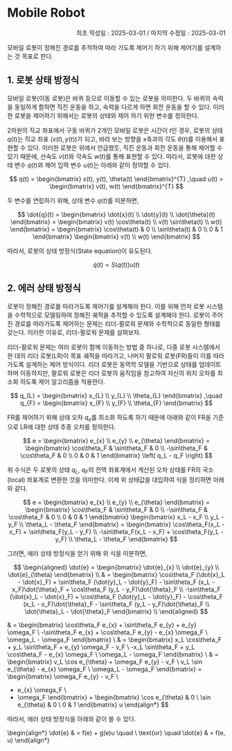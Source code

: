 # Mobile Robot
<p align="right">
최초 작성일 : 2025-03-01 / 마지막 수정일 : 2025-03-01
</p>


모바일 로봇이 정해진 경로를 추적하여 따라 가도록 제어기 하기 위해 제어기를 설계하는 것 목표로 한다.

## 1. 로봇 상태 방정식

모바일 로봇(이동 로봇)은 바퀴 등으로 이동할 수 있는 로봇을 의미한다. 두 바퀴의 속력을 동일하게 함하면 직진 운동을 하고, 속력을 다르게 하면 회전 운동을 할 수 있다. 이러한 로봇을 제어하기 위해서는 로봇의 상태와 제어 하기 위한 변수를 정의한다.

2차원의 직교 좌표에서 구동 바퀴가 2개인 모바일 로봇은 시간이 $t$인 경우, 로봇의 상태 $q(t)$는 직교 좌표 $(x(t),y(t))$가 되고, 바라 보는 방향을 x축과의 각도 $\theta(t)$를 이용해서 표현할 수 있다. 이러한 로봇은 위에서 언급했듯, 직진 운동과 회전 운동을 통해 제어할 수 있기 때문에, 선속도 $v(t)$와 각속도 $w(t)$를 통해 표현할 수 있다. 따라서, 로봇에 대한 상태 변수 $q(t)$와 제어 입력 변수 $u(t)$는 아래와 같이 정의할 수 있다.

$$
q(t) = 
\begin{bmatrix}
x(t), y(t), \theta(t)
\end{bmatrix}^{T}
,\quad
u(t) =
\begin{bmatrix}
v(t), w(t)
\end{bmatrix}^{T}
$$

두 변수를 연립하기 위해, 상태 변수 $q(t)$를 미분하면,

$$
\dot{q}(t) =
\begin{bmatrix}
\dot{x}(t) \\
\dot{y}(t) \\
\dot{\theta}(t)
\end{bmatrix}
= \begin{bmatrix}
v(t) \cos\theta(t) \\
v(t) \sin\theta(t) \\
w(t)
\end{bmatrix}
= \begin{bmatrix}
\cos\theta(t) & 0 \\
\sin\theta(t) & 0 \\
0 & 1
\end{bmatrix}
\begin{bmatrix}
v(t) \\
w(t)
\end{bmatrix}
$$

따라서, 로봇의 상태 방정식(State equation)이 유도된다.

$$
\dot{q}(t) = S(q(t)) u(t)
$$

## 2. 에러 상태 방정식

로봇이 정해진 경로를 따라가도록 제어기를 설계해야 한다. 이를 위해 먼저 로봇 시스템을 수학적으로 모델링하여 정해진 궤적을 추적할 수 있도록 설계해야 한다. 로봇이 주어진 경로를 따라가도록 제어하는 문제는 리더-팔로워 문제와 수학적으로 동일한 형태를 갖는다. 이러한 이유로, 리더-팔로워 문제를 살펴보자.

리더-팔로워 문제는 여러 로봇이 함께 이동하는 방법 중 하나로, 다중 로봇 시스템에서 한 대의 리더 로봇(LR)이 목표 궤적을 따라가고, 나머지 팔로워 로봇(FR)들이 이를 따라가도록 설계하는 제어 방식이다. 리더 로봇은 동역학 모델을 기반으로 상태를 업데이트하며 이동하지만, 팔로워 로봇은 리더 로봇의 움직임을 참고하여 자신의 위치 오차를 최소화 하도록 제어 알고리즘을 적용한다.

$$
q_{L} =
\begin{bmatrix}
x_{L} \\ 
y_{L} \\ 
\theta_{L}
\end{bmatrix}
,\quad
q_{F} =
\begin{bmatrix}
x_{F} \\ 
y_{F} \\ 
\theta_{F}
\end{bmatrix}
$$

FR를 제어하기 위해 상태 오차 $q_{e}$를 최소화 하도록 하기 때문에 아래와 같이 FR을 기준으로 LR에 대한 상태 추종 오차를 정의한다. 

$$
e = 
\begin{bmatrix}
e_{x} \\ 
e_{y} \\ 
e_{\theta}
\end{bmatrix} 
= \begin{bmatrix}
\cos\theta_F & \sin\theta_F & 0 \\ 
-\sin\theta_F & \cos\theta_F & 0 \\ 
0 & 0 & 1
\end{bmatrix}
\left( q_L - q_F \right)
$$

위 수식은 두 로봇의 상태 $q_L$, $q_F$의 전역 좌표계에서 계산된 오차 상태를 FR의 국소(local) 좌표계로 변환한 것을 의미한다. 이제 위 상태값을 대입하여 식을 정리하면 아래와 같다.

$$
e = 
\begin{bmatrix}
e_{x} \\ 
e_{y} \\ 
e_{\theta}
\end{bmatrix} 
= \begin{bmatrix}
\cos\theta_F & \sin\theta_F & 0 \\ 
-\sin\theta_F & \cos\theta_F & 0 \\ 
0 & 0 & 1
\end{bmatrix}
\begin{bmatrix}
x_L - x_F \\ 
y_L - y_F \\ 
\theta_L - \theta_F
\end{bmatrix} 
= \begin{bmatrix}
\cos\theta_F(x_L - x_F) + \sin\theta_F(y_L - y_F) \\ 
-\sin\theta_F(x_L - x_F) + \cos\theta_F(y_L - y_F) \\ 
\theta_L - \theta_F
\end{bmatrix}
$$

그러면, 에러 상태 방정식을 얻기 위해 위 식을 미분하면,

$$
\begin{aligned}
\dot{e} =
\begin{bmatrix}
\dot{e}_{x} \\
\dot{e}_{y} \\
\dot{e}_{\theta}
\end{bmatrix} \\
& = \begin{bmatrix}
\cos\theta_F (\dot{x}_L - \dot{x}_F) + \sin\theta_F (\dot{y}_L - \dot{y}_F) - \sin\theta_F (x_L - x_F)\dot{\theta}_F + \cos\theta_F (y_L - y_F)\dot{\theta}_F \\
-\sin\theta_F (\dot{x}_L - \dot{x}_F) + \cos\theta_F (\dot{y}_L - \dot{y}_F) - \cos\theta_F (x_L - x_F)\dot{\theta}_F - \sin\theta_F (y_L - y_F)\dot{\theta}_F \\
\dot{\theta}_L - \dot{\theta}_F
\end{bmatrix} \\
\end{aligned}
$$

& = \begin{bmatrix}
\cos\theta_F e_{x} + \sin\theta_F e_{y} + e_{y} \omega_F \\
 -\sin\theta_F e_{x} + \cos\theta_F e_{y} - e_{x} \omega_F \\
 \omega_L - \omega_F
 \end{bmatrix} \\
 & = \begin{bmatrix}
 x_L \cos\theta_F + y_L \sin\theta_F + e_{y} \omega_F - v_F \\
 -x_L \sin\theta_F + y_L \cos\theta_F - e_{x} \omega_F \\
 \omega_L - \omega_F
 \end{bmatrix} \\
 & = \begin{bmatrix}
v_L \cos e_{\theta} + \omega_F e_{y} - v_F \\
v_L \sin e_{\theta} - e_{x} \omega_F \\
\omega_L - \omega_F
\end{bmatrix} =
\begin{bmatrix}
\omega_F e_{y} - v_F \\
- e_{x} \omega_F \\
- \omega_F
\end{bmatrix} +
\begin{bmatrix}
\cos e_{\theta} & 0 \\
\sin e_{\theta} & 0 \\
0 & 1
\end{bmatrix} u
\end{align*}
$$

따라서, 에러 상태 방정식을 아래와 같이 쓸 수 있다. 

\begin{align*}
\dot{e} & = f(e) + g(e)u \quad \\
\text{or} \quad \dot{e} & = f(e, u)
\end{align*}
